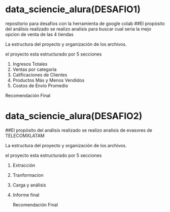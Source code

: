 # data_sciencie_alura(DESAFIO1)
repositorio para desafios
con la herramienta de google colab
##El propósito del análisis realizado
se realizo analisis para buscar cual seria la mejo opcion de venta de las 4 tiendas

La estructura del proyecto y organización de los archivos.

el proyecto esta estructurado por 5 secciones 
1. Ingresos Totales
2. Ventas por categoría
3. Calificaciones de Clientes
4. Productos Más y Menos Vendidos
5. Costos de Envío Promedio

Recomendación Final

# data_sciencie_alura(DESAFIO2)

##El propósito del análisis realizado
se realizo analisis de evasores de TELECOMXLATAM

La estructura del proyecto y organización de los archivos.

el proyecto esta estructurado por 5 secciones 
1.  Extracción
2. Tranformacion
3. Carga y análisis
4. Informe final

     
    Recomendación Final
